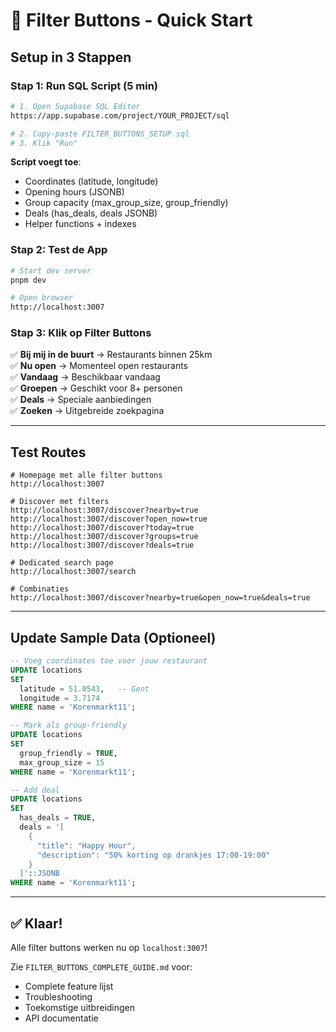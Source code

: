 # 🚀 Filter Buttons - Quick Start

## Setup in 3 Stappen

### Stap 1: Run SQL Script (5 min)

```bash
# 1. Open Supabase SQL Editor
https://app.supabase.com/project/YOUR_PROJECT/sql

# 2. Copy-paste FILTER_BUTTONS_SETUP.sql
# 3. Klik "Run"
```

**Script voegt toe**:
- Coordinates (latitude, longitude)
- Opening hours (JSONB)
- Group capacity (max_group_size, group_friendly)
- Deals (has_deals, deals JSONB)
- Helper functions + indexes

### Stap 2: Test de App

```bash
# Start dev server
pnpm dev

# Open browser
http://localhost:3007
```

### Stap 3: Klik op Filter Buttons

✅ **Bij mij in de buurt** → Restaurants binnen 25km  
✅ **Nu open** → Momenteel open restaurants  
✅ **Vandaag** → Beschikbaar vandaag  
✅ **Groepen** → Geschikt voor 8+ personen  
✅ **Deals** → Speciale aanbiedingen  
✅ **Zoeken** → Uitgebreide zoekpagina

---

## Test Routes

```
# Homepage met alle filter buttons
http://localhost:3007

# Discover met filters
http://localhost:3007/discover?nearby=true
http://localhost:3007/discover?open_now=true
http://localhost:3007/discover?today=true
http://localhost:3007/discover?groups=true
http://localhost:3007/discover?deals=true

# Dedicated search page
http://localhost:3007/search

# Combinaties
http://localhost:3007/discover?nearby=true&open_now=true&deals=true
```

---

## Update Sample Data (Optioneel)

```sql
-- Voeg coordinates toe voor jouw restaurant
UPDATE locations 
SET 
  latitude = 51.0543,   -- Gent
  longitude = 3.7174
WHERE name = 'Korenmarkt11';

-- Mark als group-friendly
UPDATE locations 
SET 
  group_friendly = TRUE,
  max_group_size = 15
WHERE name = 'Korenmarkt11';

-- Add deal
UPDATE locations 
SET 
  has_deals = TRUE,
  deals = '[
    {
      "title": "Happy Hour",
      "description": "50% korting op drankjes 17:00-19:00"
    }
  ]'::JSONB
WHERE name = 'Korenmarkt11';
```

---

## ✅ Klaar!

Alle filter buttons werken nu op `localhost:3007`!

Zie `FILTER_BUTTONS_COMPLETE_GUIDE.md` voor:
- Complete feature lijst
- Troubleshooting
- Toekomstige uitbreidingen
- API documentatie

